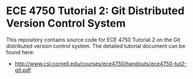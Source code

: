 
ECE 4750 Tutorial 2: Git Distributed Version Control System
==========================================================================

This repository contains source code for ECE 4750 Tutorial 2 on the Git
distributed version control system. The detailed tutorial document can be
found here:

 * http://www.csl.cornell.edu/courses/ece4750/handouts/ece4750-tut2-git.pdf

